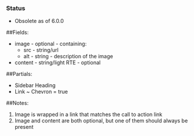 ### Status
* Obsolete as of 6.0.0

##Fields:
* image - optional - containing:
  * src - string/url
  * alt - string - description of the image
* content - string/light RTE - optional

##Partials:
* Sidebar Heading
* Link ~ Chevron = true

##Notes:
1. Image is wrapped in a link that matches the call to action link
2. Image and content are both optional, but one of them should always be present